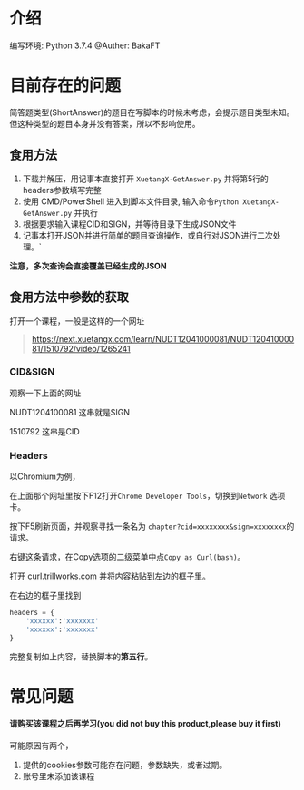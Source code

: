 # 介绍

编写环境: Python 3.7.4
@Auther: BakaFT

# 目前存在的问题

简答题类型(ShortAnswer)的题目在写脚本的时候未考虑，会提示题目类型未知。但这种类型的题目本身并没有答案，所以不影响使用。
## 食用方法

1. 下载并解压，用记事本直接打开 `XuetangX-GetAnswer.py` 并将第5行的headers参数填写完整
2. 使用 CMD/PowerShell 进入到脚本文件目录, 输入命令`Python XuetangX-GetAnswer.py` 并执行
3. 根据要求输入课程CID和SIGN，并等待目录下生成JSON文件
4. 记事本打开JSON并进行简单的题目查询操作，或自行对JSON进行二次处理。`

**注意，多次查询会直接覆盖已经生成的JSON**

## 食用方法中参数的获取

打开一个课程，一般是这样的一个网址

> https://next.xuetangx.com/learn/NUDT12041000081/NUDT12041000081/1510792/video/1265241

### CID&SIGN

观察一下上面的网址

NUDT1204100081 这串就是SIGN

1510792 这串是CID

### Headers

以Chromium为例，

在上面那个网址里按下F12打开`Chrome Developer Tools`，切换到`Network` 选项卡。

按下F5刷新页面，并观察寻找一条名为 `chapter?cid=xxxxxxxx&sign=xxxxxxxx`的请求。

右键这条请求，在Copy选项的二级菜单中点`Copy as Curl(bash)`。

打开 curl.trillworks.com 并将内容粘贴到左边的框子里。

在右边的框子里找到

```Python
headers = {
	'xxxxxx':'xxxxxxx'
	'xxxxxx':'xxxxxxx'
}
```

完整复制如上内容，替换脚本的**第五行**。

# 常见问题

#### 请购买该课程之后再学习(you did not buy this product,please buy it first)

可能原因有两个，

1. 提供的cookies参数可能存在问题，参数缺失，或者过期。
2. 账号里未添加该课程

#### 

